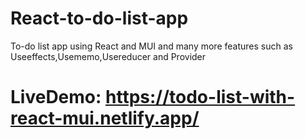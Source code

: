 # React-to-do-list-app
To-do list app using React and MUI and many more features such as Useeffects,Usememo,Usereducer and Provider
# LiveDemo: https://todo-list-with-react-mui.netlify.app/
